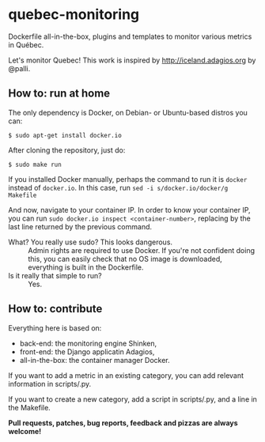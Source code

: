 quebec-monitoring
=================

Dockerfile all-in-the-box, plugins and templates to monitor various metrics in Québec.

Let's monitor Quebec! This work is inspired by
http://iceland.adagios.org by @palli.


## How to: run at home

The only dependency is Docker, on Debian- or Ubuntu-based distros you
can:
```
$ sudo apt-get install docker.io
```

After cloning the repository, just do:
```
$ sudo make run
```

If you installed Docker manually, perhaps the command to run it is
`docker` instead of `docker.io`. In this case, run `sed -i
s/docker.io/docker/g Makefile`

And now, navigate to your container IP. In order to know your
container IP, you can run `sudo docker.io inspect <container-number>`,
replacing <container-number> by the last line returned by the previous
command.

<dl>
  <dt>What? You really use sudo? This looks dangerous.</dt>
  <dd>Admin rights are required to use Docker. If you're not confident
  doing this, you can easily check that no OS image is downloaded,
  everything is built in the Dockerfile.</dd>

  <dt>Is it really that simple to run?</dt>
  <dd>Yes.</dd>
</dl>


## How to: contribute

Everything here is based on:
* back-end: the monitoring engine Shinken,
* front-end: the Django applicatin Adagios,
* all-in-the-box: the container manager Docker.

If you want to add a metric in an existing category, you can add
relevant information in scripts/<category>.py.

If you want to create a new category, add a script in
scripts/<your-cool-idea>.py, and a line in the Makefile.

__Pull requests, patches, bug reports, feedback and pizzas are always
welcome!__
 